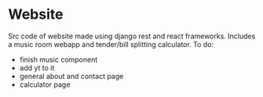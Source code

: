 # Website
Src code of website made using django rest and react frameworks.
Includes a music room webapp and tender/bill splitting calculator.
To do:
- finish music component
- add yt to it
- general about and contact page
- calculator page